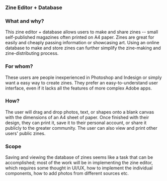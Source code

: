 ### Zine Editor + Database

### What and why?

This zine editor + database allows users to make and share zines -- small self-published magazines often printed on A4 paper. Zines are great for easily and cheaply passing information or showcasing art. Using an online database to make and store zines can further simplify the zine-making and zine-distributing process.

### For whom?

These users are people inexperienced in Photoshop and Indesign or simply want a easy way to create zines. They prefer an easy-to-understand user interface, even if it lacks all the features of more complex Adobe apps.

### How?

The user will drag and drop photos, text, or shapes onto a blank canvas with the dimensions of an A4 sheet of paper. Once finished with their design, they can print it, save it to their personal account, or share it publicly to the greater community. The user can also view and print other users' public zines.

### Scope

Saving and viewing the database of zines seems like a task that can be accomplished; most of the work will be in implementing the zine editor, which requires some thought in UI/UX, how to implement the individual components, how to add photos from different sources etc.
